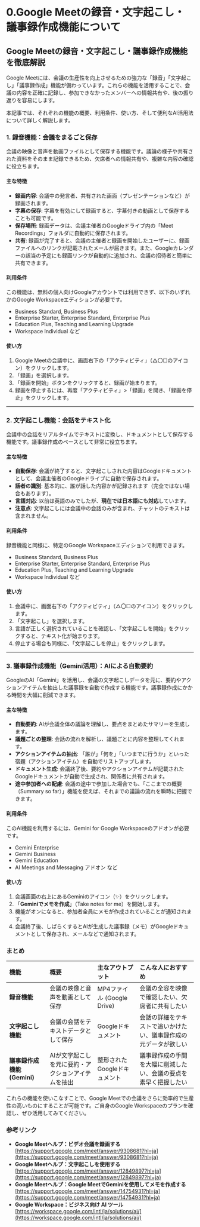 # 0.Google Meetの録音・文字起こし・議事録作成機能について

## Google Meetの録音・文字起こし・議事録作成機能を徹底解説

Google Meetには、会議の生産性を向上させるための強力な「録音」「文字起こし」「議事録作成」機能が備わっています。これらの機能を活用することで、会議の内容を正確に記録し、参加できなかったメンバーへの情報共有や、後の振り返りを容易にします。

本記事では、それぞれの機能の概要、利用条件、使い方、そして便利なAI活用法について詳しく解説します。

### 1. 録音機能：会議をまるごと保存

会議の映像と音声を動画ファイルとして保存する機能です。議論の様子や共有された資料をそのまま記録できるため、欠席者への情報共有や、複雑な内容の確認に役立ちます。

#### 主な特徴
* **録画内容**: 会議中の発言者、共有された画面（プレゼンテーションなど）が録画されます。
* **字幕の保存**: 字幕を有効にして録画すると、字幕付きの動画として保存することも可能です。
* **保存場所**: 録画データは、会議主催者のGoogleドライブ内の「Meet Recordings」フォルダに自動的に保存されます。
* **共有**: 録画が完了すると、会議の主催者と録画を開始したユーザーに、録画ファイルへのリンクが記載されたメールが届きます。また、Googleカレンダーの該当の予定にも録画リンクが自動的に追加され、会議の招待者と簡単に共有できます。

#### 利用条件
この機能は、無料の個人向けGoogleアカウントでは利用できず、以下のいずれかのGoogle Workspaceエディションが必要です。
* Business Standard, Business Plus
* Enterprise Starter, Enterprise Standard, Enterprise Plus
* Education Plus, Teaching and Learning Upgrade
* Workspace Individual
など

#### 使い方
1.  Google Meetの会議中に、画面右下の「アクティビティ」（△〇☐のアイコン）をクリックします。
2.  「録画」を選択します。
3.  「録画を開始」ボタンをクリックすると、録画が始まります。
4.  録画を停止するには、再度「アクティビティ」>「録画」を開き、「録画を停止」をクリックします。

---

### 2. 文字起こし機能：会話をテキスト化

会議中の会話をリアルタイムでテキストに変換し、ドキュメントとして保存する機能です。議事録作成のベースとして非常に役立ちます。

#### 主な特徴
* **自動保存**: 会議が終了すると、文字起こしされた内容はGoogleドキュメントとして、会議主催者のGoogleドライブに自動で保存されます。
* **話者の識別**: 基本的に、誰が話した内容かが記録されます（完全ではない場合もあります）。
* **言語対応**: 以前は英語のみでしたが、**現在では日本語にも対応**しています。
* **注意点**: 文字起こしには会議中の会話のみが含まれ、チャットのテキストは含まれません。

#### 利用条件
録音機能と同様に、特定のGoogle Workspaceエディションで利用できます。
* Business Standard, Business Plus
* Enterprise Starter, Enterprise Standard, Enterprise Plus
* Education Plus, Teaching and Learning Upgrade
* Workspace Individual
など

#### 使い方
1.  会議中に、画面右下の「アクティビティ」（△〇☐のアイコン）をクリックします。
2.  「文字起こし」を選択します。
3.  言語が正しく選択されていることを確認し、「文字起こしを開始」をクリックすると、テキスト化が始まります。
4.  停止する場合も同様に、「文字起こしを停止」をクリックします。

---

### 3. 議事録作成機能（Gemini活用）：AIによる自動要約

GoogleのAI「Gemini」を活用し、会議の文字起こしデータを元に、要約やアクションアイテムを抽出した議事録を自動で作成する機能です。議事録作成にかかる時間を大幅に削減できます。

#### 主な特徴
* **自動要約**: AIが会議全体の議論を理解し、要点をまとめたサマリーを生成します。
* **議題ごとの整理**: 会話の流れを解析し、議題ごとに内容を整理してくれます。
* **アクションアイテムの抽出**: 「誰が」「何を」「いつまでに行うか」といった宿題（アクションアイテム）を自動でリストアップします。
* **ドキュメント生成**: 会議終了後、要約やアクションアイテムが記載されたGoogleドキュメントが自動で生成され、関係者に共有されます。
* **途中参加者への配慮**: 会議の途中で参加した場合でも、「ここまでの概要（Summary so far）」機能を使えば、それまでの議論の流れを瞬時に把握できます。

#### 利用条件
このAI機能を利用するには、Gemini for Google Workspaceのアドオンが必要です。
* Gemini Enterprise
* Gemini Business
* Gemini Education
* AI Meetings and Messaging アドオン
など

#### 使い方
1.  会議画面の右上にあるGeminiのアイコン（✨）をクリックします。
2.  「**Geminiでメモを作成**」（Take notes for me）を開始します。
3.  機能がオンになると、参加者全員にメモが作成されていることが通知されます。
4.  会議終了後、しばらくするとAIが生成した議事録（メモ）がGoogleドキュメントとして保存され、メールなどで通知されます。

### まとめ

| 機能 | 概要 | 主なアウトプット | こんな人におすすめ |
| :--- | :--- | :--- | :--- |
| **録音機能** | 会議の映像と音声を動画として保存 | MP4ファイル (Google Drive) | 会議の全容を映像で確認したい、欠席者に共有したい |
| **文字起こし機能** | 会議の会話をテキストデータとして保存 | Googleドキュメント | 会話の詳細をテキストで追いかけたい、議事録作成の元データが欲しい |
| **議事録作成機能 (Gemini)** | AIが文字起こしを元に要約・アクションアイテムを抽出 | 整形されたGoogleドキュメント | 議事録作成の手間を大幅に削減したい、会議の要点を素早く把握したい |

これらの機能を使いこなすことで、Google Meetでの会議をさらに効率的で生産性の高いものにすることが可能です。ご自身のGoogle Workspaceのプランを確認し、ぜひ活用してみてください。

### 参考リンク

* **Google Meetヘルプ：ビデオ会議を録画する**
    [https://support.google.com/meet/answer/9308681?hl=ja](https://support.google.com/meet/answer/9308681?hl=ja)
* **Google Meetヘルプ：文字起こしを使用する**
    [https://support.google.com/meet/answer/12849897?hl=ja](https://support.google.com/meet/answer/12849897?hl=ja)
* **Google Meetヘルプ：Google MeetでGeminiを使用してメモを作成する**
    [https://support.google.com/meet/answer/14754931?hl=ja](https://support.google.com/meet/answer/14754931?hl=ja)
* **Google Workspace：ビジネス向け AI ツール**
    [https://workspace.google.com/intl/ja/solutions/ai/](https://workspace.google.com/intl/ja/solutions/ai/)

